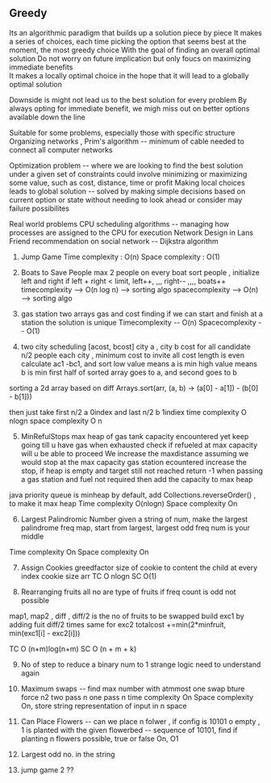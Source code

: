 ## Greedy 

Its an algorithmic paradigm that builds up a solution piece by piece
It makes a series of choices, each time picking the option that seems best at the moment, the most greedy choice 
With the goal of finding an overall optimal solution
Do not worry on future implication but only foucs on maximizing immediate benefits  
It makes a locally optimal choice in the hope that it will lead to a globally optimal solution  

Downside is might not lead us to the best solution for every problem 
By always opting for immediate benefit, we migh miss out on better options available down the line  

Suitable for some problems, especially those with specific structure  
Organizing networks , Prim's algorithm -- minimum of cable needed to connect all computer networks 

Optimization problem -- where we are looking to find the best solution under a given set of constraints 
                        could involve minimizing or maximizing some value, such as cost, distance, time or profit
Making local choices leads to global solution -- solved by making simple decisions based on current option or state 
                        without needing to look ahead or consider may failure possibilites  

Real world problems 
CPU scheduling algorithms -- managing how processes are assigned to the CPU for execution
Network Design in Lans
Friend recommendation on social network -- Dijkstra algorithm 


1. Jump Game 
Time complexity : O(n)
Space complexity : O(1)

2. Boats to Save People 
max 2 people on every boat
sort people , initialize left and right
if left + right < limit, left++, ,,, right-- ,,,, boats++
timecomplexity --> O(n log n) --> sorting algo
spacecomplexity --> O(n) --> sorting algo

3. gas station 
two arrays gas and cost 
finding if we can start and finish at a station 
the solution is unique 
Timecomplexity -- O(n)
Spacecomplexity -- O(1)

4. two city scheduling
[acost, bcost] city a , city b cost for all candidate 
n/2 people each city , minimum cost to invite all
cost length is even 
calculate ac1 -bc1, and sort
low value means a is min
high value means b is min
first half of sorted array goes to a, and second goes to b

sorting a 2d array based on diff
Arrays.sort(arr, (a, b) -> (a[0] - a[1]) - (b[0] - b[1]))

then just take first n/2 a 0index and last n/2 b 1indiex
time complexity O nlogn
space complexity O n 


5. MinRefulStops
max heap of gas tank capacity encountered yet
keep going till u have gas
when exhausted check if refueled at max capacity will u be able to proceed 
We increase the maxdistance assuming we would stop at the max capacity gas station ecountered
increase the stop, if heap is empty and target still not reached return -1
when passing a gas station and fuel not required then add the capacity to max heap

java priority queue is minheap by default, add Collections.reverseOrder() , to make it max heap
Time complexity O(nlogn)
Space complexity On

6. Largest Palindromic Number
given a string of num, make the largest palindrome
freq map, start from largest, largest odd freq num is your middle

Time complexity On
Space complexity On

7. Assign Cookies
greedfactor size of cookie to content the child at every index
cookie size arr
TC O nlogn
SC O(1)

8. Rearranging fruits
all no are type of fruits
if freq count is odd not possible

map1, map2 , diff , diff/2 is the no of fruits to be swapped
build exc1 by adding fuit diff/2 times
same for exc2 
totalcost +=min(2*minfruit, min(exc1[i] - exc2[i])) 

TC O (n+m)log(n+m) 
SC O (n + m + k)

9. No of step to reduce a binary num to 1
strange logic need to understand again

10. Maximum swaps -- find max number with atmmost one swap
bture force n2
two pass n
one pass n
time complexity On
Space complexity On, store string representation of input in n space 

11. Can Place Flowers -- can we place n folwer , if config is 10101
o empty , 1 is planted
with the given flowerbed -- sequence of 10101,
find if planting n flowers possible, true or false
On, O1

12. Largest odd no. in the string

13. jump game 2
??